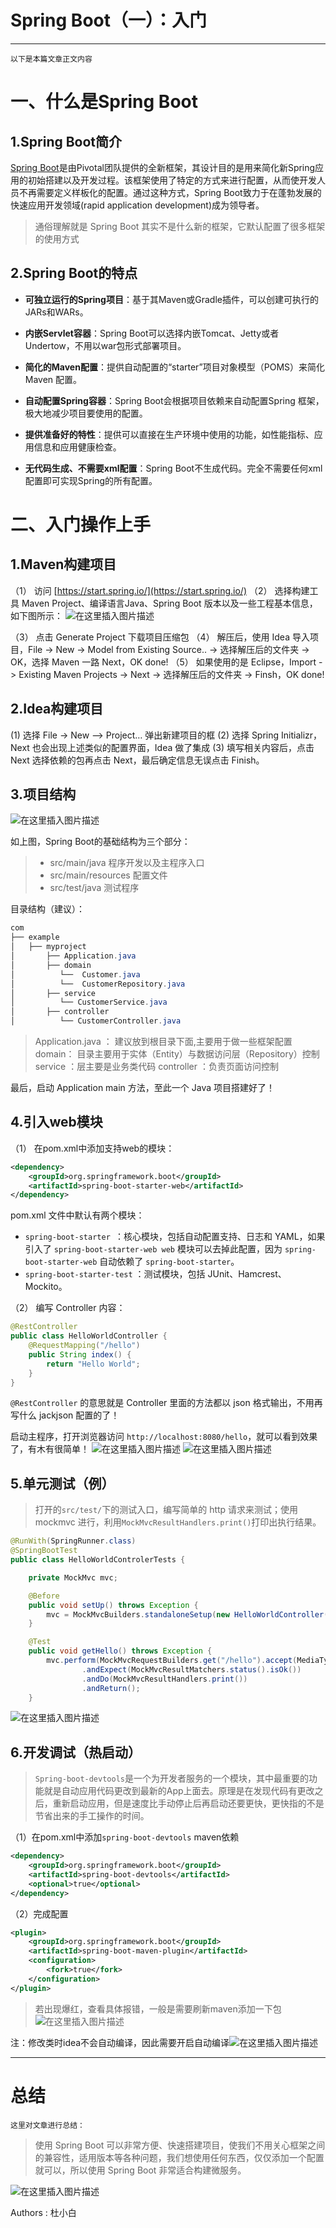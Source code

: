 # Spring Boot（一）：入门

---

`以下是本篇文章正文内容`

# 一、什么是Spring Boot

## 1.Spring Boot简介
[Spring Boot](https://baike.baidu.com/item/Spring%20Boot/20249767?fr=aladdin)是由Pivotal团队提供的全新框架，其设计目的是用来简化新Spring应用的初始搭建以及开发过程。该框架使用了特定的方式来进行配置，从而使开发人员不再需要定义样板化的配置。通过这种方式，Spring Boot致力于在蓬勃发展的快速应用开发领域(rapid application development)成为领导者。
>通俗理解就是 Spring Boot 其实不是什么新的框架，它默认配置了很多框架的使用方式

## 2.Spring Boot的特点
* **可独立运行的Spring项目**：基于其Maven或Gradle插件，可以创建可执行的JARs和WARs。

* **内嵌Servlet容器**：Spring Boot可以选择内嵌Tomcat、Jetty或者Undertow，不用以war包形式部署项目。

* **简化的Maven配置**：提供自动配置的“starter”项目对象模型（POMS）来简化Maven 配置。

* **自动配置Spring容器**：Spring Boot会根据项目依赖来自动配置Spring 框架，极大地减少项目要使用的配置。

* **提供准备好的特性**：提供可以直接在生产环境中使用的功能，如性能指标、应用信息和应用健康检查。

* **无代码生成、不需要xml配置**：Spring Boot不生成代码。完全不需要任何xml配置即可实现Spring的所有配置。
 
# 二、入门操作上手
## 1.Maven构建项目
（1） 访问 [https://start.spring.io/](https://start.spring.io/)
（2） 选择构建工具 Maven Project、编译语言Java、Spring Boot 版本以及一些工程基本信息，如下图所示：
![在这里插入图片描述](https://img-blog.csdnimg.cn/b505485a7a2a4304b46e9bbdb0db87e2.png)


（3） 点击 Generate Project 下载项目压缩包
（4） 解压后，使用 Idea 导入项目，File -> New -> Model from Existing Source.. -> 选择解压后的文件夹 -> OK，选择 Maven 一路 Next，OK done!
（5） 如果使用的是 Eclipse，Import -> Existing Maven Projects -> Next -> 选择解压后的文件夹 -> Finsh，OK done!
## 2.Idea构建项目
(1) 选择 File -> New —> Project… 弹出新建项目的框
(2) 选择 Spring Initializr，Next 也会出现上述类似的配置界面，Idea 做了集成
(3) 填写相关内容后，点击 Next 选择依赖的包再点击 Next，最后确定信息无误点击 Finish。
## 3.项目结构
![在这里插入图片描述](https://img-blog.csdnimg.cn/02d0d9b6bfa1460a87e2c9e334233aef.png)

如上图，Spring Boot的基础结构为三个部分：
>* src/main/java 程序开发以及主程序入口
>* src/main/resources 配置文件
>* src/test/java 测试程序

目录结构（建议）：
```java
com
├── example
│   ├── myproject
│       ├── Application.java
│       ├── domain
│          └──  Customer.java
│          └──  CustomerRepository.java
│       ├── service
│          └── CustomerService.java
│       ├── controller
│          └── CustomerController.java
```
>Application.java ： 建议放到根目录下面,主要用于做一些框架配置
domain： 目录主要用于实体（Entity）与数据访问层（Repository）控制
service ：层主要是业务类代码
controller ：负责页面访问控制

最后，启动 Application main 方法，至此一个 Java 项目搭建好了！
## 4.引入web模块
（1） 在pom.xml中添加支持web的模块：
```xml
<dependency>
	<groupId>org.springframework.boot</groupId>
    <artifactId>spring-boot-starter-web</artifactId>
</dependency>
```
pom.xml 文件中默认有两个模块：
* `spring-boot-starter `：核心模块，包括自动配置支持、日志和 YAML，如果引入了 `spring-boot-starter-web web` 模块可以去掉此配置，因为 `spring-boot-starter-web` 自动依赖了 `spring-boot-starter`。
* `spring-boot-starter-test` ：测试模块，包括 JUnit、Hamcrest、Mockito。

（2） 编写 Controller 内容：

```java
@RestController
public class HelloWorldController {
    @RequestMapping("/hello")
    public String index() {
        return "Hello World";
    }
}
```
`@RestController` 的意思就是 Controller 里面的方法都以 json 格式输出，不用再写什么 jackjson 配置的了！

启动主程序，打开浏览器访问 `http://localhost:8080/hello`，就可以看到效果了，有木有很简单！
![在这里插入图片描述](https://img-blog.csdnimg.cn/eb1e2eec9f334e0f89f36ecc190e4a68.png)
![在这里插入图片描述](https://img-blog.csdnimg.cn/f81466fff97f405796867fae3496d4ee.png)
## 5.单元测试（例）
>打开的`src/test/`下的测试入口，编写简单的 http 请求来测试；使用 mockmvc 进行，利用`MockMvcResultHandlers.print()`打印出执行结果。

```java
@RunWith(SpringRunner.class)
@SpringBootTest
public class HelloWorldControlerTests {

    private MockMvc mvc;

    @Before
    public void setUp() throws Exception {
        mvc = MockMvcBuilders.standaloneSetup(new HelloWorldController()).build();
    }

    @Test
    public void getHello() throws Exception {
        mvc.perform(MockMvcRequestBuilders.get("/hello").accept(MediaType.APPLICATION_JSON))
                .andExpect(MockMvcResultMatchers.status().isOk())
                .andDo(MockMvcResultHandlers.print())
                .andReturn();
    }
```

![在这里插入图片描述](https://img-blog.csdnimg.cn/b7a46d7eced64ce59a2f29ca3b779f65.png)
## 6.开发调试（热启动）
>`Spring-boot-devtools`是一个为开发者服务的一个模块，其中最重要的功能就是自动应用代码更改到最新的App上面去。原理是在发现代码有更改之后，重新启动应用，但是速度比手动停止后再启动还要更快，更快指的不是节省出来的手工操作的时间。

（1）在pom.xml中添加`spring-boot-devtools` maven依赖

```xml
<dependency>
	<groupId>org.springframework.boot</groupId>
	<artifactId>spring-boot-devtools</artifactId>
	<optional>true</optional>
</dependency>
```
（2）完成配置

```xml
<plugin>
	<groupId>org.springframework.boot</groupId>
	<artifactId>spring-boot-maven-plugin</artifactId>
	<configuration>
		<fork>true</fork>
	</configuration>
</plugin>
```
>若出现爆红，查看具体报错，一般是需要刷新maven添加一下包
>![在这里插入图片描述](https://img-blog.csdnimg.cn/6e5b44963f124f17b37c1dcb7a56d444.png)



注：修改类时idea不会自动编译，因此需要开启自动编译![在这里插入图片描述](https://img-blog.csdnimg.cn/32ff6316dc654d49a3703ae0c7ff6c6c.png)

---

# 总结
`这里对文章进行总结：`
>使用 Spring Boot 可以非常方便、快速搭建项目，使我们不用关心框架之间的兼容性，适用版本等各种问题，我们想使用任何东西，仅仅添加一个配置就可以，所以使用 Spring Boot 非常适合构建微服务。

![在这里插入图片描述](https://img-blog.csdnimg.cn/35b738e70473480ca8d714d3a778c620.png)

Authors
:  杜小白
